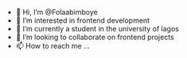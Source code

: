 - 👋 Hi, I’m @Folaabimboye
- 👀 I’m interested in frontend development 
- 🌱 I’m currently a student in the university of lagos
- 💞️ I’m looking to collaborate on frontend projects
- 📫 How to reach me ...

<!---
Folaabimboye/Folaabimboye is a ✨ special ✨ repository because its `README.md` (this file) appears on your GitHub profile.
You can click the Preview link to take a look at your changes.
--->
